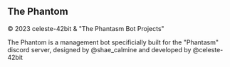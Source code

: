 The Phantom
---
&copy; 2023 celeste-42bit & "The Phantasm Bot Projects"  
  
The Phantom is a management bot specificially built for the "Phantasm" discord server, designed by @shae_calmine and developed by @celeste-42bit

